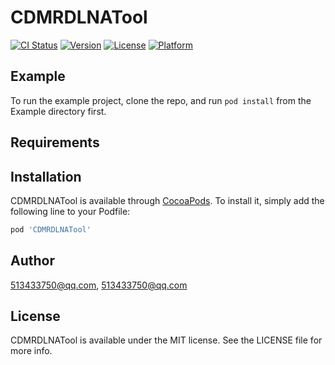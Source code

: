 # CDMRDLNATool

[![CI Status](https://img.shields.io/travis/513433750@qq.com/CDMRDLNATool.svg?style=flat)](https://travis-ci.org/513433750@qq.com/CDMRDLNATool)
[![Version](https://img.shields.io/cocoapods/v/CDMRDLNATool.svg?style=flat)](https://cocoapods.org/pods/CDMRDLNATool)
[![License](https://img.shields.io/cocoapods/l/CDMRDLNATool.svg?style=flat)](https://cocoapods.org/pods/CDMRDLNATool)
[![Platform](https://img.shields.io/cocoapods/p/CDMRDLNATool.svg?style=flat)](https://cocoapods.org/pods/CDMRDLNATool)

## Example

To run the example project, clone the repo, and run `pod install` from the Example directory first.

## Requirements

## Installation

CDMRDLNATool is available through [CocoaPods](https://cocoapods.org). To install
it, simply add the following line to your Podfile:

```ruby
pod 'CDMRDLNATool'
```

## Author

513433750@qq.com, 513433750@qq.com

## License

CDMRDLNATool is available under the MIT license. See the LICENSE file for more info.

